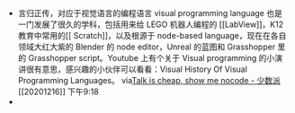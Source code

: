- 言归正传，对应于视觉语言的编程语言 visual programming language 也是一门发展了很久的学科，包括用来给 LEGO 机器人编程的 [[LabView]]，K12 教育中常用的[[ Scratch]]，以及根源于 node-based language，现在在各自领域大红大紫的 Blender 的 node editor，Unreal 的蓝图和 Grasshopper 里的 Grasshopper script。Youtube 上有个关于 Visual programming 的小演讲很有意思，感兴趣的小伙伴可以看看：Visual History Of Visual Programming Languages。
  via[Talk is cheap, show me nocode - 少数派](https://sspai.com/post/58814)
  [[20201216]] 下午9:18
- 
